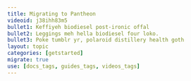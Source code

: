 ```yaml
---
title: Migrating to Pantheon
videoid: j38ihh83m5
bullet1: Keffiyeh biodiesel post-ironic offal
bullet2: Leggings meh hella biodiesel four loko.
bullet3: Poke tumblr yr, polaroid distillery health goth
layout: topic
categories: [getstarted]
migrate: true
use: [docs_tags, guides_tags, videos_tags]
---
```

